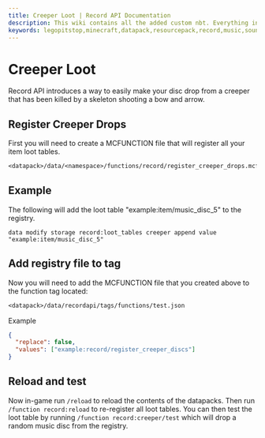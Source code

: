 ```yaml
---
title: Creeper Loot | Record API Documentation
description: This wiki contains all the added custom nbt. Everything inside this wiki is free to use. If you have any ideas for custom NBT tags feel free to leave a feature suggestion.
keywords: legopitstop,minecraft,datapack,resourcepack,record,music,sounds,api,customizable,creeper,nbt
---
```


# Creeper Loot

Record API introduces a way to easily make your disc drop from a creeper that has been killed by a skeleton shooting a bow and arrow.

## Register Creeper Drops

First you will need to create a MCFUNCTION file that will register all your item loot tables.

```txt
<datapack>/data/<namespace>/functions/record/register_creeper_drops.mcfunction
```

## Example

The following will add the loot table "example:item/music_disc_5" to the registry.

```mcfunction
data modify storage record:loot_tables creeper append value "example:item/music_disc_5"
```

## Add registry file to tag

Now you will need to add the MCFUNCTION file that you created above to the function tag located:

```txt
<datapack>/data/recordapi/tags/functions/test.json
```

Example

```json
{
  "replace": false,
  "values": ["example:record/register_creeper_discs"]
}
```

## Reload and test

Now in-game run `/reload` to reload the contents of the datapacks. Then run `/function record:reload` to re-register all loot tables. You can then test the loot table by running `/function record:creeper/test` which will drop a random music disc from the registry.
